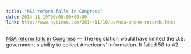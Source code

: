 ```yaml
---
title: "NSA reform falls in Congress"
date: 2014-11-19T00:00:00+00:00
link: http://www.nytimes.com/2014/11/19/us/nsa-phone-records.html
---
```

[NSA reform falls in Congress](http://www.nytimes.com/2014/11/19/us/nsa-phone-records.html) &mdash; 
 The legislation would have limited the U.S. government's ability to collect Americans' information. It failed 58 to 42.
